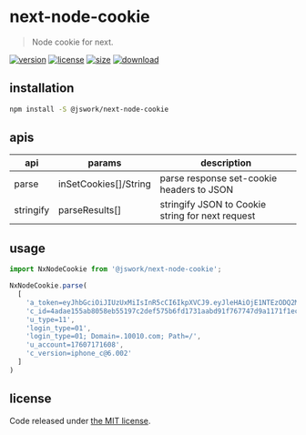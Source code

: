 # next-node-cookie
> Node cookie for next.

[![version][version-image]][version-url]
[![license][license-image]][license-url]
[![size][size-image]][size-url]
[![download][download-image]][download-url]

## installation
```bash
npm install -S @jswork/next-node-cookie
```

## apis
| api       | params                | description                                      |
| --------- | --------------------- | ------------------------------------------------ |
| parse     | inSetCookies[]/String | parse response set-cookie headers to JSON        |
| stringify | parseResults[]        | stringify JSON to Cookie string for next request |

## usage
```js
import NxNodeCookie from '@jswork/next-node-cookie';

NxNodeCookie.parse(
  [
    'a_token=eyJhbGciOiJIUzUxMiIsInR5cCI6IkpXVCJ9.eyJleHAiOjE1NTEzODQ2MjJvkFolg',
    'c_id=4adae155ab8058eb55197c2def575b6fd1731aabd91f767747d9a1171f1ecb67',
    'u_type=11',
    'login_type=01',
    'login_type=01; Domain=.10010.com; Path=/',
    'u_account=17607171608',
    'c_version=iphone_c@6.002'
  ]
)
```

## license
Code released under [the MIT license](https://github.com/afeiship/next-node-cookie/blob/master/LICENSE.txt).

[version-image]: https://img.shields.io/npm/v/@jswork/next-node-cookie
[version-url]: https://npmjs.org/package/@jswork/next-node-cookie

[license-image]: https://img.shields.io/npm/l/@jswork/next-node-cookie
[license-url]: https://github.com/afeiship/next-node-cookie/blob/master/LICENSE.txt

[size-image]: https://img.shields.io/bundlephobia/minzip/@jswork/next-node-cookie
[size-url]: https://github.com/afeiship/next-node-cookie/blob/master/dist/next-node-cookie.min.js

[download-image]: https://img.shields.io/npm/dm/@jswork/next-node-cookie
[download-url]: https://www.npmjs.com/package/@jswork/next-node-cookie

